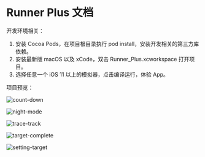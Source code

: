 # Runner Plus 文档

开发环境相关：

1. 安装 Cocoa Pods，在项目根目录执行 pod install，安装开发相关的第三方库依赖。
2. 安装最新版 macOS 以及 xCode，双击 Runner_Plus.xcworkspace 打开项目。
3. 选择任意一个 iOS 11 以上的模拟器，点击编译运行，体验 App。



项目预览：

![count-down](./readme-src/count-down.png)



![night-mode](./readme-src/night-mode.png)

![trace-track](./readme-src/trace-track.png)

![target-complete](./readme-src/target-complete.png)

![setting-target](./readme-src/setting-target.png)